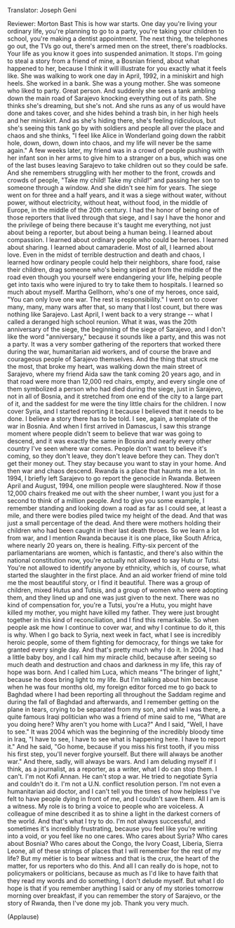 

Translator: Joseph Geni

Reviewer: Morton Bast
This is how war starts.
One day you&#39;re living your ordinary life,
you&#39;re planning to go to a party,
you&#39;re taking your children to school,
you&#39;re making a dentist appointment.
The next thing, the telephones go out,
the TVs go out, there&#39;s armed men on the street,
there&#39;s roadblocks.
Your life as you know it goes into suspended animation.
It stops.
I&#39;m going to steal a story from a friend of mine,
a Bosnian friend, about what happened to her,
because I think it will illustrate for you exactly what it feels like.
She was walking to work one day in April, 1992,
in a miniskirt and high heels. She worked in a bank.
She was a young mother. She was someone who liked to party.
Great person.
And suddenly she sees a tank
ambling down the main road of Sarajevo
knocking everything out of its path.
She thinks she&#39;s dreaming, but she&#39;s not.
And she runs as any of us would have done
and takes cover, and she hides behind a trash bin,
in her high heels and her miniskirt.
And as she&#39;s hiding there, she&#39;s feeling ridiculous,
but she&#39;s seeing this tank go by with soldiers
and people all over the place and chaos
and she thinks, &quot;I feel like Alice in Wonderland
going down the rabbit hole,
down, down, down into chaos,
and my life will never be the same again.&quot;
A few weeks later, my friend was in a crowd of people
pushing with her infant son in her arms
to give him to a stranger on a bus,
which was one of the last buses leaving Sarajevo
to take children out so they could be safe.
And she remembers struggling with her mother to the front,
crowds and crowds of people, &quot;Take my child! Take my child!&quot;
and passing her son to someone through a window.
And she didn&#39;t see him for years.
The siege went on for three and a half years,
and it was a siege without water,
without power, without electricity, without heat, without food,
in the middle of Europe, in the middle of the 20th century.
I had the honor of being one of those reporters
that lived through that siege,
and I say I have the honor and the privilege of being there
because it&#39;s taught me everything,
not just about being a reporter, but about being a human being.
I learned about compassion.
I learned about ordinary people who could be heroes.
I learned about sharing. I learned about camaraderie.
Most of all, I learned about love.
Even in the midst of terrible destruction and death and chaos,
I learned how ordinary people could help their neighbors,
share food, raise their children,
drag someone who&#39;s being sniped at from the middle of the road
even though you yourself were endangering your life,
helping people get into taxis who were injured
to try to take them to hospitals.
I learned so much about myself.
Martha Gellhorn, who&#39;s one of my heroes, once said,
&quot;You can only love one war. The rest is responsibility.&quot;
I went on to cover many, many, many wars after that,
so many that I lost count,
but there was nothing like Sarajevo.
Last April, I went back to a very strange --
what I called a deranged high school reunion.
What it was, was the 20th anniversary of the siege,
the beginning of the siege of Sarajevo,
and I don&#39;t like the word &quot;anniversary,&quot; because it sounds like a party,
and this was not a party.
It was a very somber gathering of the reporters
that worked there during the war, humanitarian aid workers,
and of course the brave and courageous people of Sarajevo themselves.
And the thing that struck me the most,
that broke my heart,
was walking down the main street of Sarajevo,
where my friend Aida saw the tank coming 20 years ago,
and in that road were more than 12,000 red chairs,
empty,
and every single one of them symbolized
a person who had died during the siege,
just in Sarajevo, not in all of Bosnia,
and it stretched from one end of the city
to a large part of it,
and the saddest for me were the tiny little chairs
for the children.
I now cover Syria,
and I started reporting it because I believed that
it needs to be done.
I believe a story there has to be told.
I see, again, a template of the war in Bosnia.
And when I first arrived in Damascus,
I saw this strange moment where people
didn&#39;t seem to believe that war was going to descend,
and it was exactly the same in Bosnia
and nearly every other country I&#39;ve seen where war comes.
People don&#39;t want to believe it&#39;s coming,
so they don&#39;t leave, they don&#39;t leave before they can.
They don&#39;t get their money out.
They stay because you want to stay in your home.
And then war and chaos descend.
Rwanda is a place that haunts me a lot.
In 1994, I briefly left Sarajevo to go report the genocide in Rwanda.
Between April and August, 1994,
one million people were slaughtered.
Now if those 12,000 chairs freaked me out
with the sheer number,
I want you just for a second to think of a million people.
And to give you some example, I remember
standing and looking down a road as far as I could see,
at least a mile, and there were bodies piled twice my height
of the dead.
And that was just a small percentage of the dead.
And there were mothers holding their children
who had been caught in their last death throes.
So we learn a lot from war,
and I mention Rwanda
because it is one place, like South Africa,
where nearly 20 years on, there is healing.
Fifty-six percent of the parliamentarians are women,
which is fantastic,
and there&#39;s also within the national constitution now,
you&#39;re actually not allowed to say Hutu or Tutsi.
You&#39;re not allowed to identify anyone by ethnicity,
which is, of course, what started the slaughter in the first place.
And an aid worker friend of mine told me the most beautiful story,
or I find it beautiful.
There was a group of children, mixed Hutus and Tutsis,
and a group of women who were adopting them,
and they lined up and one was just given to the next.
There was no kind of compensation for, you&#39;re a Tutsi,
you&#39;re a Hutu, you might have killed my mother,
you might have killed my father.
They were just brought together in this kind of reconciliation,
and I find this remarkable.
So when people ask me how I continue to cover war,
and why I continue to do it,
this is why.
When I go back to Syria, next week in fact,
what I see is incredibly heroic people,
some of them fighting for democracy,
for things we take for granted every single day.
And that&#39;s pretty much why I do it.
In 2004, I had a little baby boy,
and I call him my miracle child,
because after seeing so much death
and destruction and chaos and darkness in my life,
this ray of hope was born.
And I called him Luca, which means &quot;The bringer of light,&quot;
because he does bring light to my life.
But I&#39;m talking about him because when he was four months old,
my foreign editor forced me to go back to Baghdad
where I had been reporting all throughout the Saddam regime
and during the fall of Baghdad and afterwards,
and I remember getting on the plane in tears,
crying to be separated from my son,
and while I was there,
a quite famous Iraqi politician who was a friend of mine
said to me, &quot;What are you doing here?
Why aren&#39;t you home with Luca?&quot;
And I said, &quot;Well, I have to see.&quot; It was 2004
which was the beginning of the incredibly bloody time in Iraq,
&quot;I have to see, I have to see what is happening here.
I have to report it.&quot;
And he said, &quot;Go home,
because if you miss his first tooth,
if you miss his first step, you&#39;ll never forgive yourself.
But there will always be another war.&quot;
And there, sadly, will always be wars.
And I am deluding myself if I think, as a journalist,
as a reporter, as a writer,
what I do can stop them. I can&#39;t.
I&#39;m not Kofi Annan. He can&#39;t stop a war.
He tried to negotiate Syria and couldn&#39;t do it.
I&#39;m not a U.N. conflict resolution person.
I&#39;m not even a humanitarian aid doctor,
and I can&#39;t tell you the times of how helpless I&#39;ve felt
to have people dying in front of me, and I couldn&#39;t save them.
All I am is a witness.
My role is to bring a voice to people who are voiceless.
A colleague of mine described it as to shine a light
in the darkest corners of the world.
And that&#39;s what I try to do.
I&#39;m not always successful,
and sometimes it&#39;s incredibly frustrating,
because you feel like you&#39;re writing into a void,
or you feel like no one cares.
Who cares about Syria? Who cares about Bosnia?
Who cares about the Congo,
the Ivory Coast, Liberia, Sierra Leone,
all of these strings of places that
I will remember for the rest of my life?
But my métier is to bear witness
and that is the crux, the heart of the matter,
for us reporters who do this.
And all I can really do is hope,
not to policymakers or politicians,
because as much as I&#39;d like to have faith
that they read my words and do something,
I don&#39;t delude myself.
But what I do hope is that if you remember anything I said
or any of my stories tomorrow morning over breakfast,
if you can remember the story of Sarajevo,
or the story of Rwanda,
then I&#39;ve done my job.
Thank you very much.

(Applause)


